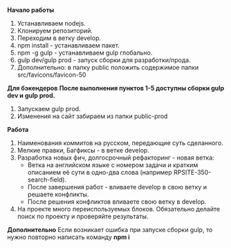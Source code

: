 **Начало работы**
1. Устанавливаем nodejs.
1. Клонируем репозиторий.
1. Переходим в ветку develop.
1. npm install - устанавливаем пакет.
1. npm -g gulp - устанавливаем gulp глобально.
1. gulp dev/gulp prod - запуск сборки для разработки/прода.
1. Дополнительно: в папку public положить содержимое папки src/favicons/favicon-50

**Для бэкендеров**
**После выполнения пунктов 1-5 доступны сборки gulp dev и gulp prod.**
1. Запускаем gulp prod.
1. Изменения на сайт забираем из папки public-prod 

**Работа**
1. Наименования коммитов на русском, передающие суть сделанного.
1. Мелкие правки, Багфиксы - в ветке develop.
1. Разработка новых фич, долгосрочный рефакторинг - новая ветка:
    * Ветка на английском языке с номером задачи и кратким описанием её сути в одно-два слова (например RPSITE-350-search-field).
    * После завершения работ - вливаете develop в свою ветку и решаете конфликты.
    * После решения конфликтов вливаете свою ветку в develop.
1. На проекте много переиспользуемых блоков. Обязательно делайте поиск по проекту и проверяйте результаты.

**Дополнительно**
Если возникает ошибка при запуске сборки gulp, то нужно повторно написать команду **npm i**
